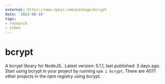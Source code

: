 ```yaml
---
external: https://www.npmjs.com/package/bcrypt
date: '2023-08-18'
tags:
- research
- inbox
---
```


# bcrypt

A bcrypt library for NodeJS.. Latest version: 5.1.1, last published: 3 days ago. Start using bcrypt in your project by running `npm i bcrypt`. There are 4071 other projects in the npm registry using bcrypt.
